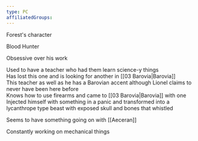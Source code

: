 ```yaml
---
type: PC
affiliatedGroups: 
---
```

Forest's character

Blood Hunter

Obsessive over his work  

Used to have a teacher who had them learn science-y things  
Has lost this one and is looking for another in [[03 Barovia|Barovia]]   
This teacher as well as he has a Barovian accent although Lionel claims to never have been here before  
Knows how to use firearms and came to [[03 Barovia|Barovia]] with one  
Injected himself with something in a panic and transformed into a lycanthrope type beast with exposed skull and bones that whistled

Seems to have something going on with [[Aeceran]]

Constantly working on mechanical things